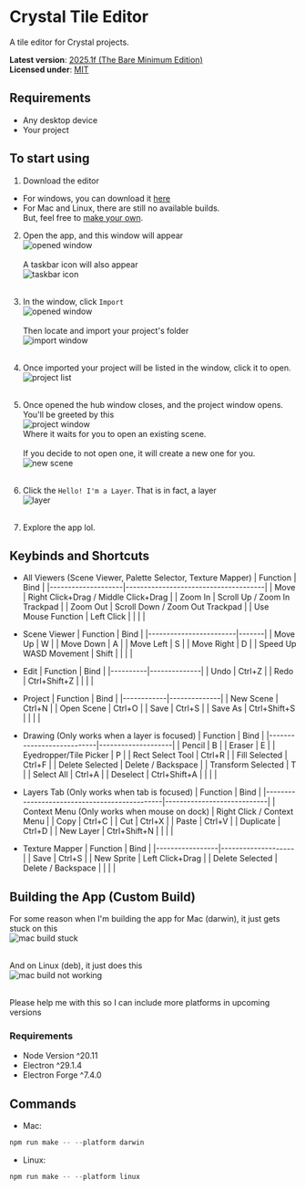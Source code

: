 # Crystal Tile Editor

A tile editor for Crystal projects.

**Latest version**: [2025.1f (The Bare Minimum Edition)](https://github.com/CalmBubbles/tile-editor/releases/latest)<br>
**Licensed under**: [MIT](https://github.com/Crystal2D/tile-editor?tab=MIT-1-ov-file#readme)


## Requirements
- Any desktop device
- Your project


## To start using
1. Download the editor
- For windows, you can download it [here](https://github.com/Crystal2D/tile-editor/releases/latest)<br>
- For Mac and Linux, there are still no available builds.<br>
But, feel free to [make your own](https://github.com/Crystal2D/tile-editor#building-the-app-custom-build).

2. Open the app, and this window will appear
<br>![opened window](README-ASSETS/openwindow.png)<br><br>
A taskbar icon will also appear
<br>![taskbar icon](README-ASSETS/taskbaricon.png)<br><br>

3. In the window, click `Import`
<br>![opened window](README-ASSETS/importbutton.png)<br><br>
Then locate and import your project's folder
<br>![import window](README-ASSETS/import.png)<br><br>

4. Once imported your project will be listed in the window, click it to open.
<br>![project list](README-ASSETS/projectlist.png)<br><br>

5. Once opened the hub window closes, and the project window opens.<br>
You'll be greeted by this
<br>![project window](README-ASSETS/projectwindow.png)<br>
Where it waits for you to open an existing scene.<br><br>
If you decide to not open one, it will create a new one for you.
<br>![new scene](README-ASSETS/newscene.png)<br><br>

6. Click the `Hello! I'm a Layer`. That is in fact, a layer 
<br>![layer](README-ASSETS/layer.png)<br><br>

6. Explore the app lol.


## Keybinds and Shortcuts
- All Viewers (Scene Viewer, Palette Selector, Texture Mapper)
    | Function           | Bind                                 |
    |--------------------|--------------------------------------|
    | Move               | Right Click+Drag / Middle Click+Drag |
    | Zoom In            | Scroll Up / Zoom In Trackpad         |
    | Zoom Out           | Scroll Down / Zoom Out Trackpad      |
    | Use Mouse Function | Left Click                           |
    |                    |                                      |

- Scene Viewer
    | Function               | Bind  |
    |------------------------|-------|
    | Move Up                | W     |
    | Move Down              | A     |
    | Move Left              | S     |
    | Move Right             | D     |
    | Speed Up WASD Movement | Shift |
    |                        |       |

- Edit
    | Function | Bind         |
    |----------|--------------|
    | Undo     | Ctrl+Z       |
    | Redo     | Ctrl+Shift+Z |
    |          |              |

- Project
    | Function   | Bind         |
    |------------|--------------|
    | New Scene  | Ctrl+N       |
    | Open Scene | Ctrl+O       |
    | Save       | Ctrl+S       |
    | Save As    | Ctrl+Shift+S |
    |            |              |

- Drawing (Only works when a layer is focused)
    | Function                  | Bind               |
    |---------------------------|--------------------|
    | Pencil                    | B                  |
    | Eraser                    | E                  |
    | Eyedropper/Tile Picker    | P                  |
    | Rect Select Tool          | Ctrl+R             |
    | Fill Selected             | Ctrl+F             |
    | Delete Selected           | Delete / Backspace |
    | Transform Selected        | T                  |
    | Select All                | Ctrl+A             |
    | Deselect                  | Ctrl+Shift+A       |
    |                           |                    |

- Layers Tab (Only works when tab is focused)
    | Function                                     | Bind                       |
    |----------------------------------------------|----------------------------|
    | Context Menu (Only works when mouse on dock) | Right Click / Context Menu |
    | Copy                                         | Ctrl+C                     |
    | Cut                                          | Ctrl+X                     |
    | Paste                                        | Ctrl+V                     |
    | Duplicate                                    | Ctrl+D                     |
    | New Layer                                    | Ctrl+Shift+N               |
    |                                              |                            |

- Texture Mapper
    | Function        | Bind               |
    |-----------------|--------------------|
    | Save            | Ctrl+S             |
    | New Sprite      | Left Click+Drag    |
    | Delete Selected | Delete / Backspace |
    |                 |                    |


## Building the App (Custom Build)
For some reason when I'm building the app for Mac (darwin), it just gets stuck on this
<br>![mac build stuck](README-ASSETS/problemMac.png)<br><br>

And on Linux (deb), it just does this
<br>![mac build not working](README-ASSETS/problemLinux.png)<br><br>

Please help me with this so I can include more platforms in upcoming versions


### Requirements
- Node Version ^20.11
- Electron ^29.1.4
- Electron Forge ^7.4.0

## Commands
- Mac:
``` ps1
npm run make -- --platform darwin
```
- Linux:
``` ps1
npm run make -- --platform linux
```